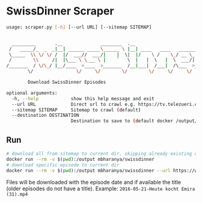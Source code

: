 # SwissDinner Scraper
```bash
usage: scraper.py [-h] [--url URL] [--sitemap SITEMAP]


  _________       .__              ________  .__
 /   _____/_  _  _|__| ______ _____\______ \ |__| ____   ____   ___________
 \_____  \\ \/ \/ /  |/  ___//  ___/|    |  \|  |/    \ /    \_/ __ \_  __ \
 /        \\     /|  |\___ \ \___ \ |    `   \  |   |  \   |  \  ___/|  | \/
/_______  / \/\_/ |__/____  >____  >_______  /__|___|  /___|  /\___  >__|
        \/                \/     \/        \/        \/     \/     \/

        Download SwissDinner Episodes

optional arguments:
  -h, --help            show this help message and exit
  --url URL             Direct url to crawl e.g. https://tv.telezueri.ch/swissdinner/heute-kocht-david-36-145058857
  --sitemap SITEMAP     Sitemap to crawl (default)
  --destination DESTINATION
                        Destination to save to (default docker /output/)
```

## Run
```bash
# download all from sitemap to current dir, skipping already existing ones
docker run --rm -v $(pwd):/output mbharanya/swissdinner
# download specific episode to current dir 
docker run --rm -v $(pwd):/output mbharanya/swissdinner --url https://www.telezueri.ch/swissdinner/swissdinner-spezial-mit-michael-imfeld-51-14193203
```

Files will be downloaded with the episode date and if available the title (older episodes do not have a title). Example: `2016-05-21-Heute kocht Emira (31).mp4`